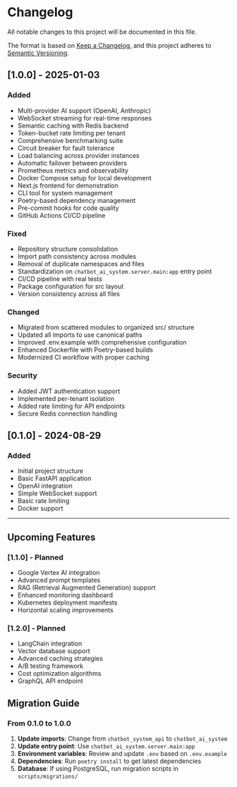 # Changelog

All notable changes to this project will be documented in this file.

The format is based on [Keep a Changelog](https://keepachangelog.com/en/1.0.0/),
and this project adheres to [Semantic Versioning](https://semver.org/spec/v2.0.0.html).

## [1.0.0] - 2025-01-03

### Added
- Multi-provider AI support (OpenAI, Anthropic)
- WebSocket streaming for real-time responses
- Semantic caching with Redis backend
- Token-bucket rate limiting per tenant
- Comprehensive benchmarking suite
- Circuit breaker for fault tolerance
- Load balancing across provider instances
- Automatic failover between providers
- Prometheus metrics and observability
- Docker Compose setup for local development
- Next.js frontend for demonstration
- CLI tool for system management
- Poetry-based dependency management
- Pre-commit hooks for code quality
- GitHub Actions CI/CD pipeline

### Fixed
- Repository structure consolidation
- Import path consistency across modules
- Removal of duplicate namespaces and files
- Standardization on `chatbot_ai_system.server.main:app` entry point
- CI/CD pipeline with real tests
- Package configuration for src layout
- Version consistency across all files

### Changed
- Migrated from scattered modules to organized src/ structure
- Updated all imports to use canonical paths
- Improved .env.example with comprehensive configuration
- Enhanced Dockerfile with Poetry-based builds
- Modernized CI workflow with proper caching

### Security
- Added JWT authentication support
- Implemented per-tenant isolation
- Added rate limiting for API endpoints
- Secure Redis connection handling

## [0.1.0] - 2024-08-29

### Added
- Initial project structure
- Basic FastAPI application
- OpenAI integration
- Simple WebSocket support
- Basic rate limiting
- Docker support

---

## Upcoming Features

### [1.1.0] - Planned
- Google Vertex AI integration
- Advanced prompt templates
- RAG (Retrieval Augmented Generation) support
- Enhanced monitoring dashboard
- Kubernetes deployment manifests
- Horizontal scaling improvements

### [1.2.0] - Planned
- LangChain integration
- Vector database support
- Advanced caching strategies
- A/B testing framework
- Cost optimization algorithms
- GraphQL API endpoint

## Migration Guide

### From 0.1.0 to 1.0.0

1. **Update imports**: Change from `chatbot_system_api` to `chatbot_ai_system`
2. **Update entry point**: Use `chatbot_ai_system.server.main:app`
3. **Environment variables**: Review and update `.env` based on `.env.example`
4. **Dependencies**: Run `poetry install` to get latest dependencies
5. **Database**: If using PostgreSQL, run migration scripts in `scripts/migrations/`
